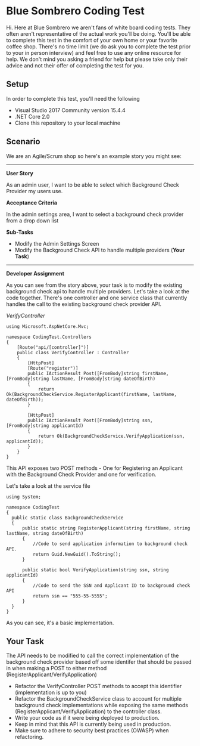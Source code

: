 # Blue Sombrero Coding Test

Hi. Here at Blue Sombrero we aren't fans of white board coding tests. They often aren't representative of the actual work you'll be doing. You'll be able to complete this test in the comfort of your own home or your favorite coffee shop. There's no time limit (we do ask you to complete the test prior to your in person interview) and feel free to use any online resource for help. We don't mind you asking a friend for help but please take only their advice and not their offer of completing the test for you.

## Setup

In order to complete this test, you'll need the following
* Visual Studio 2017 Community version 15.4.4 
* .NET Core 2.0
* Clone this repository to your local machine

## Scenario

We are an Agile/Scrum shop so here's an example story you might see:

----------------------------------------------------------------

**User Story**

As an admin user, I want to be able to select which Background Check Provider my users use. 

**Acceptance Criteria**

In the admin settings area, I want to select a background check provider from a drop down list

**Sub-Tasks**
* Modify the Admin Settings Screen
* Modify the Background Check API to handle multiple providers (**Your Task**)

-----------------------------------------------------------------

**Developer Assignment**

As you can see from the story above, your task is to modify the existing background check api to handle multiple providers. Let's take a look at the code together. There's one controller and one service class that currently handles the call to the existing background check provider API.

*VerifyController*

```
using Microsoft.AspNetCore.Mvc;

namespace CodingTest.Controllers
{
    [Route("api/[controller]")]
    public class VerifyController : Controller
    {
        [HttpPost]
        [Route("register")]
        public IActionResult Post([FromBody]string firstName, [FromBody]string lastName, [FromBody]string dateOfBirth)
        {
            return Ok(BackgroundCheckService.RegisterApplicant(firstName, lastName, dateOfBirth));
        }

        [HttpPost]
        public IActionResult Post([FromBody]string ssn, [FromBody]string applicantId)
        {
            return Ok(BackgroundCheckService.VerifyApplication(ssn, applicantId));
        }
    }
}
```
  
  
  This API exposes two POST methods - One for Registering an Applicant with the Background Check Provider and one for verification.
  
  Let's take a look at the service file
  
  ```
  using System;

namespace CodingTest
{
    public static class BackgroundCheckService
    {
        public static string RegisterApplicant(string firstName, string lastName, string dateOfBirth)
        {
            //Code to send application information to background check API.
            return Guid.NewGuid().ToString();
        }

        public static bool VerifyApplication(string ssn, string applicantId)
        {
            //Code to send the SSN and Applicant ID to background check API
            return ssn == "555-55-5555";
        }
    }
}

  ```
  
  As you can see, it's a basic implementation. 
  
  ## Your Task
  
  The API needs to be modified to call the correct implementation of the background check provider based off some identifer that should be passed in when making a POST to either method (RegisterApplicant/VerifyApplication)
  
  * Refactor the VerifyController POST methods to accept this identifier (implementation is up to you)
  * Refactor the BackgroundCheckService class to account for multiple background check implementations while exposing the same methods (RegisterApplicant/VerifyApplication) to the controller class.
  * Write your code as if it were being deployed to production.
  * Keep in mind that this API is currently being used in production.
  * Make sure to adhere to security best practices (OWASP) when refactoring.
  

  
